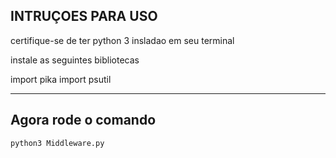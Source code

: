 INTRUÇOES PARA USO
------------------------
certifique-se de ter python 3 insladao em seu terminal

instale as seguintes bibliotecas

import pika
import psutil

---------------------------------
Agora rode o comando
------------------------------
    python3 Middleware.py
